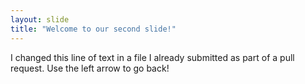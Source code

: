 ```yaml
---
layout: slide
title: "Welcome to our second slide!"
---
```

I changed this line of text in a file I already submitted as part of a pull request.
Use the left arrow to go back!
